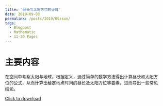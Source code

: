 ```yaml
---
title: '昼长与太阳方位的计算'
date: 2019-09-08  
permalink: /posts/2019/09/sun/
tags:
  - Blogpost
  - Mathematic
  - 11-30 Pages
---
```


主要内容
=======
在空间中考察太阳与地球，根据定义，通过简单的数学方法得出计算昼长和太阳方位的公式，从而计算出给定地点时间的昼长及太阳方位等要素，进而导出一些常见结论。

[Click to download](/files/blog/190908sun.pdf)

